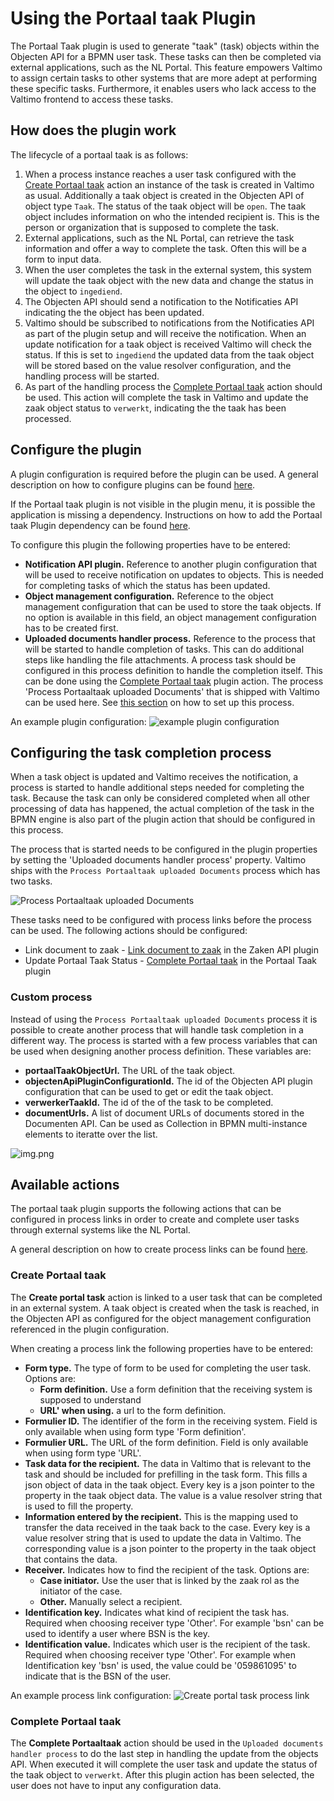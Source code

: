 # Using the Portaal taak Plugin

The Portaal Taak plugin is used to generate "taak" (task) objects within the Objecten API for a BPMN 
user task. These tasks can then be completed via external applications, such as the NL Portal. This feature 
empowers Valtimo to assign certain tasks to other systems that are more adept at performing these specific tasks. 
Furthermore, it enables users who lack access to the Valtimo frontend to access these tasks.

## How does the plugin work

The lifecycle of a portaal taak is as follows:
1. When a process instance reaches a user task configured with the [Create Portaal taak](#create-portaal-taak) action
an instance of the task is created in Valtimo as usual. Additionally a taak object is created in the Objecten API of
object type `Taak`. The status of the taak object will be `open`. The taak object includes information on who the 
intended recipient is. This is the person or organization that is supposed to complete the task.
2. External applications, such as the NL Portal, can retrieve the task information and offer a way to 
complete the task. Often this will be a form to input data. 
3. When the user completes the task in the external system, this system will update the taak object with the new data
and change the status in the object to `ingediend`.
4. The Objecten API should send a notification to the Notificaties API indicating the the object has been updated.
5. Valtimo should be subscribed to notifications from the Notificaties API as part of the plugin setup and will receive
the notification. When an update notification for a taak object is received Valtimo will check the status. If this is 
set to `ingediend` the updated data from the taak object will be stored based on the value resolver configuration, and 
the handling process will be started.
6. As part of the handling process the [Complete Portaal taak](#complete-portaal-taak) action should be used. This 
action will complete the task in Valtimo and update the zaak object status to `verwerkt`, indicating the the taak has 
been processed. 
   
## Configure the plugin

A plugin configuration is required before the plugin can be used. A general description on how to configure
plugins can be found [here](../configure-plugin.md).

If the Portaal taak plugin is not visible in the plugin menu, it is possible the application is missing a dependency.
Instructions on how to add the Portaal taak Plugin dependency can be found
[here](/getting-started/modules/zgw/portaaltaak.md).

To configure this plugin the following properties have to be entered:
- **Notification API plugin.** Reference to another plugin configuration that will be used to receive notification on
updates to objects. This is needed for completing tasks of which the status has been updated.
- **Object management configuration.** Reference to the object management configuration that can be used to store the
taak objects. If no option is available in this field, an object management configuration has to be created first.
- **Uploaded documents handler process.** Reference to the process that will be started to handle completion of tasks.
This can do additional steps like handling the file attachments. A process task should be configured in this process 
definition to handle the completion itself. This can be done using the [Complete Portaal taak](#complete-portaal-taak) 
plugin action. The process 'Process Portaaltaak uploaded Documents' that is shipped with Valtimo can be used here. See 
[this section](#configuring-the-task-completion-process ) on how to set up this process. 

An example plugin configuration:
![example plugin configuration](img/configure-plugin.png)

## Configuring the task completion process 

When a task object is updated and Valtimo receives the notification, a process is started to handle additional steps needed 
for completing the task. Because the task can only be considered completed when all other processing of data has 
happened, the actual completion of the task in the BPMN engine is also part of the plugin action that should be configured in this process.

The process that is started needs to be configured in the plugin properties by setting the 'Uploaded documents handler process'
property. Valtimo ships with the `Process Portaaltaak uploaded Documents` process which has two tasks.

![Process Portaaltaak uploaded Documents](img/process-portaal-taak.png)

These tasks need to be configured with process links before the process can be used. The following actions should 
be configured:
- Link document to zaak - [Link document to zaak](../zaken-api/configure-zaken-api-plugin.md#link-document-to-zaak) in the Zaken API plugin
- Update Portaal Taak Status - [Complete Portaal taak](#complete-portaal-taak) in the Portaal Taak plugin

### Custom process

Instead of using the `Process Portaaltaak uploaded Documents` process it is possible to create another process that will
handle task completion in a different way. The process is started with a few process variables that can be used when 
designing another process definition. These variables are:
- **portaalTaakObjectUrl.** The URL of the taak object.
- **objectenApiPluginConfigurationId.** The id of the Objecten API plugin configuration that can be used to get or edit 
the taak object.
- **verwerkerTaakId.** The id of the of the task to be completed. 
- **documentUrls.** A list of document URLs of documents stored in the Documenten API. Can be used as Collection in BPMN
multi-instance elements to iteratte over the list.

![img.png](img/document-urls-collection-example.png)

## Available actions

The portaal taak plugin supports the following actions that can be configured in process links in order to create and 
complete user tasks through external systems like the NL Portal.

A general description on how to create process links can be found [here](../create-process-link.md).

### Create Portaal taak
        
The **Create portal task** action is linked to a user task that can be completed in an external system. A taak object is
created when the task is reached, in the Objecten API as configured for the object management configuration referenced 
in the plugin configuration.

When creating a process link the following properties have to be entered:
- **Form type.** The type of form to be used for completing the user task. Options are:
  - **Form definition.** Use a form definition that the receiving system is supposed to understand
  - **URL' when using.** a url to the form definition.
- **Formulier ID.** The identifier of the form in the receiving system. Field is only available when using form type 'Form definition'.
- **Formulier URL.** The URL of the form definition. Field is only available when using form type 'URL'.
- **Task data for the recipient.** The data in Valtimo that is relevant to the task and should be included for 
prefilling in the task form. This fills a json object of data in the taak object. Every key is a json pointer to the
property in the taak object data. The value is a value resolver string that is used to fill the property.
- **Information entered by the recipient.** This is the mapping used to transfer the data received in the taak back to 
the case. Every key is a value resolver string that is used to update the data in Valtimo. The corresponding value is a
json pointer to the property in the taak object that contains the data.
- **Receiver.** Indicates how to find the recipient of the task. Options are: 
  - **Case initiator.** Use the user that is linked by the zaak rol as the initiator of the case. 
  - **Other.** Manually select a recipient. 
- **Identification key.** Indicates what kind of recipient the task has. Required when choosing receiver type 'Other'.
For example 'bsn' can be used to identify a user where BSN is the key.
- **Identification value.** Indicates which user is the recipient of the task. Required when choosing receiver type
'Other'. For example when Identification key 'bsn' is used, the value could be '059861095' to indicate that is the BSN 
of the user.

An example process link configuration:
![Create portal task process link](img/configure-create-portaal-taak.png)

### Complete Portaal taak
        
The **Complete Portaaltaak** action should be used in the `Uploaded documents handler process` to do the last step in 
handling the update from the objects API. When executed it will complete the user task and update the status of the 
taak object to `verwerkt`. After this plugin action has been selected, the user does not have to input any 
configuration data.
